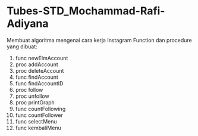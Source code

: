 # Tubes-STD_Mochammad-Rafi-Adiyana
Membuat algoritma mengenai cara kerja Instagram
Function dan procedure yang dibuat:
1) func newElmAccount
2) proc addAccount
3) proc deleteAccount
4) func findAccount
5) func findAccountID
6) proc follow
7) proc unfollow
8) proc printGraph
9) func countFollowing
10) func countFollower
11) func selectMenu
12) func kembaliMenu
